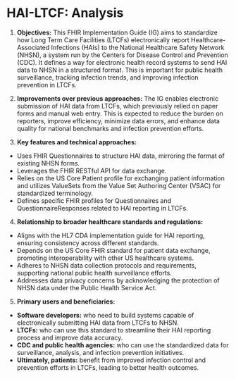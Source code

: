 # HAI-LTCF: Analysis

1. **Objectives:** 
This FHIR Implementation Guide (IG) aims to standardize how Long Term Care Facilities (LTCFs) electronically report Healthcare-Associated Infections (HAIs) to the National Healthcare Safety Network (NHSN), a system run by the Centers for Disease Control and Prevention (CDC). It defines a way for electronic health record systems to send HAI data to NHSN in a structured format. This is important for public health surveillance, tracking infection trends, and improving infection prevention in LTCFs.

2. **Improvements over previous approaches:**
The IG enables electronic submission of HAI data from LTCFs, which previously relied on paper forms and manual web entry. This is expected to reduce the burden on reporters, improve efficiency, minimize data errors, and enhance data quality for national benchmarks and infection prevention efforts. 

3. **Key features and technical approaches:**
- Uses FHIR Questionnaires to structure HAI data, mirroring the format of existing NHSN forms.
- Leverages the FHIR RESTful API for data exchange.
- Relies on the US Core Patient profile for exchanging patient information and utilizes ValueSets from the Value Set Authoring Center (VSAC) for standardized terminology.
- Defines specific FHIR profiles for Questionnaires and QuestionnaireResponses related to HAI reporting in LTCFs.

4. **Relationship to broader healthcare standards and regulations:**
- Aligns with the HL7 CDA implementation guide for HAI reporting, ensuring consistency across different standards.
- Depends on the US Core FHIR standard for patient data exchange, promoting interoperability with other US healthcare systems.
- Adheres to NHSN data collection protocols and requirements, supporting national public health surveillance efforts.
- Addresses data privacy concerns by acknowledging the protection of NHSN data under the Public Health Service Act.

5. **Primary users and beneficiaries:**
- **Software developers:** who need to build systems capable of electronically submitting HAI data from LTCFs to NHSN.
- **LTCFs:** who can use this standard to streamline their HAI reporting process and improve data accuracy.
- **CDC and public health agencies:** who can use the standardized data for surveillance, analysis, and infection prevention initiatives.
- **Ultimately, patients:** benefit from improved infection control and prevention efforts in LTCFs, leading to better health outcomes. 
